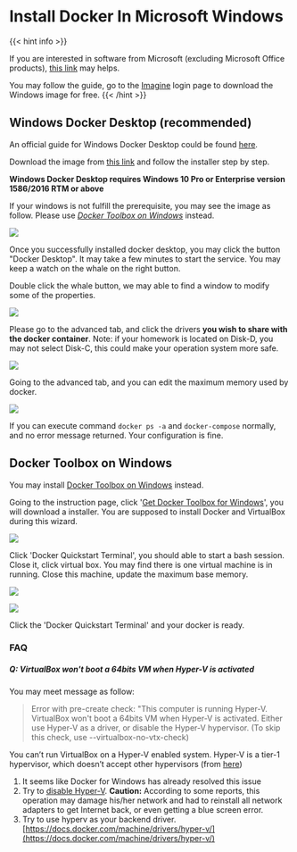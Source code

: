 ---
---

# Install Docker In Microsoft Windows

{{< hint info >}}

If you are interested in software from Microsoft (excluding Microsoft Office products), [this link](https://support.cc.gatech.edu/resources/downloads) may helps.

You may follow the guide, go to the [Imagine](https://e5.onthehub.com/WebStore/Welcome.aspx?vsro=8&ws=82FE585A-DB9B-E011-969D-0030487D8897) login page to download the Windows image for free.
{{< /hint >}}


## Windows Docker Desktop (recommended)

An official guide for Windows Docker Desktop could be found [here](https://docs.docker.com/docker-for-windows/install/).

Download the image from [this link](https://hub.docker.com/editions/community/docker-ce-desktop-windows) and follow the installer step by step.

**Windows Docker Desktop requires Windows 10 Pro or Enterprise version 1586/2016 RTM or above**

If your windows is not fulfill the prerequisite, you may see the image as follow. Please use *[Docker Toolbox on Windows](#docker-toolbox-on-windows)* instead.

![](/bigdata-bootcamp/env_images/docker-for-windows-10-prerequisite-not-fullfilled.png)

Once you successfully installed docker desktop, you may click the button "Docker Desktop". It may take a few minutes to start the service. You may keep a watch on the whale on the right button.

Double click the whale button, we may able to find a window to modify some of the properties.

![](/bigdata-bootcamp/env_images/docker-desktop-general.png)

Please go to the advanced tab, and click the drivers **you wish to share with the docker container**. Note: if your homework is located on Disk-D, you may not select Disk-C, this could make your operation system more safe.

![](./images/docker-desktop-shared-drives.png)

Going to the advanced tab, and you can edit the maximum memory used by docker.

![](./images/docker-desktop-resources.png)


If you can execute command `docker ps -a` and `docker-compose` normally, and no error message returned. Your configuration is fine.


## Docker Toolbox on Windows

You may install [Docker Toolbox on Windows](https://docs.docker.com/toolbox/toolbox_install_windows/) instead.

Going to the instruction page, click '[Get Docker Toolbox for Windows](https://download.docker.com/win/stable/DockerToolbox.exe)', you will download a installer. You are supposed to install Docker and VirtualBox during this wizard.

![](./images/terminal-and-virtualbox.png)

Click 'Docker Quickstart Terminal', you should able to start a bash session. Close it, click virtual box. You may find there is one virtual machine is in running. Close this machine, update the maximum base memory.

![](./images/poweroff-vm.png)

![](./images/set-max-ram.png)

Click the 'Docker Quickstart Terminal' and your docker is ready.


### FAQ

##### **Q:**  VirtualBox won't boot a 64bits VM when Hyper-V is activated

You may meet message as follow:

> Error with pre-create check: "This computer is running Hyper-V. VirtualBox won't boot a 64bits VM when Hyper-V is activated.
> Either use Hyper-V as a driver, or disable the Hyper-V hypervisor. (To skip this check, use --virtualbox-no-vtx-check)

You can’t run VirtualBox on a Hyper-V enabled system. Hyper-V is a tier-1 hypervisor, which doesn’t accept other hypervisors (from [here](https://forums.docker.com/t/unable-to-run-the-docker-toolbox/37403/3))

1. It seems like Docker for Windows has already resolved this issue
2. Try to [disable Hyper-V](https://superuser.com/questions/540055/convenient-way-to-enable-disable-hyper-v-in-windows-8). **Caution:** According to some reports, this operation may damage his/her network and had to reinstall all network adapters to get Internet back, or even getting a blue screen error.
3. Try to use hyperv as your backend driver. [https://docs.docker.com/machine/drivers/hyper-v/](https://docs.docker.com/machine/drivers/hyper-v/)
